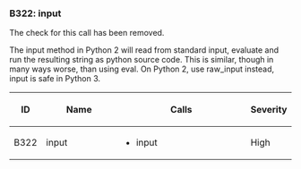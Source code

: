 ### B322: input

The check for this call has been removed.

The input method in Python 2 will read from standard input, evaluate and
run the resulting string as python source code. This is similar, though
in many ways worse, than using eval. On Python 2, use raw\_input
instead, input is safe in Python 3.

<table class="docutils align-default">
<colgroup>
<col style="width: 8%" />
<col style="width: 28%" />
<col style="width: 49%" />
<col style="width: 15%" />
</colgroup>
<thead>
<tr class="header row-odd">
<th class="head"><p>ID</p></th>
<th class="head"><p>Name</p></th>
<th class="head"><p>Calls</p></th>
<th class="head"><p>Severity</p></th>
</tr>
</thead>
<tbody>
<tr class="odd row-even">
<td><p>B322</p></td>
<td><p>input</p></td>
<td><ul>
<li><p>input</p></li>
</ul></td>
<td><p>High</p></td>
</tr>
</tbody>
</table>
